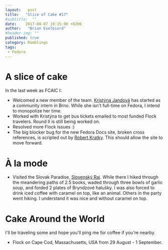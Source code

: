```yaml
---
layout:   post
title:   "Slice of Cake #17"
#subtitle:  ""
date:    2017-08-07 10:15:00 +0200
author:   "Brian Exelbierd"
#header-img: ""
published: true
category: Ramblings
tags:
 - Fedora
---
```


# A slice of cake

In the last week as FCAIC I:

- Welcomed a new member of the team.  [Kristýna Jandová](https://twitter.com/MrsTuxie) has started as a community intern in Brno.  While she isn't full-time on Fedora, I intend to monopolize her time.
- Worked with Kristýna to get bus tickets emailed to most funded Flock travelers.  Round II is still being worked on.
- Resolved more Flock issues :)
- The big blocker bug for the new Fedora Docs site, broken cross references, is scripted out by [Robert Kratky](https://twitter.com/rkratky).  This should allow the site to move forward.

# À la mode

- Visited the Slovak Paradise, [Slovenský Raj](http://www.slovenskyraj.eu/).  While there I hiked through the meandering paths of 2.5 books, waded through three bowls of garlic soup, and forded 2 plates of Bryndzové halušky.  I was also forced to drink iced coffee with caramel on top, like an animal.  Others in the party went hiking.  I understand it was nice and without caramel on top.

# Cake Around the World

I'll be traveling some and hope you'll ping me for coffee if you're nearby.

- Flock on Cape Cod, Massachusetts, USA from 29 August - 1 September.
